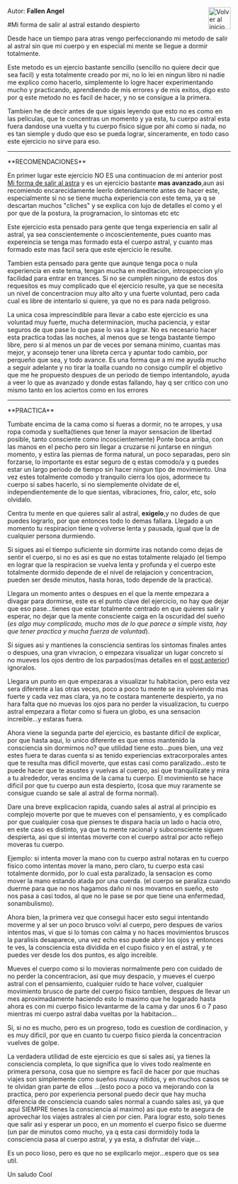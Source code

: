 Autor: **Fallen Angel**
<a href="https://github.com/Ocul-LB/Projecto-LB/wiki"><img align="right" alt="Volver al inicio" title="Volver al inicio " src="https://i.imgur.com/GodtzYG.png" width=50></a>

#Mi forma de salir al astral estando despierto

Desde hace un tiempo para atras vengo perfeccionando mi metodo de salir al astral sin que mi cuerpo y en especial mi mente se llegue a dormir totalmente.

Este metodo es un ejercio bastante sencillo (sencillo no quiere decir que sea facil) y esta totalmente creado por mi, no lo lei en ningun libro ni nadie me explico como hacerlo, simplemente lo logre hacer experimentando mucho y practicando, aprendiendo de mis errores y de mis exitos, digo esto por q este metodo no es facil de hacer, y no se consigue a la primera.

Tambien he de decir antes de que sigais leyendo que esto no es como en las peliculas, que te concentras un momento y ya esta, tu cuerpo astral esta fuera dandose una vuelta y tu cuerpo fisico sigue por ahi como si nada, no es tan siemple y dudo que eso se pueda lograr, sinceramente, en todo caso este ejercicio no sirve para eso.
<hr/>
**RECOMENDACIONES**

En primer lugar este ejercicio NO ES una continuacion de mi anterior post [Mi forma de salir al astra](https://github.com/Ocul-LB/Projecto-LB/blob/master/Astral/Mi%20forma%20de%20salir%20al%20astral.md) y es un ejercicio bastante **mas avanzado**,aun asi recomiendo encarecidamente leerlo detenidamente antes de hacer este, especialmente si no se tiene mucha experiencia con este tema, ya q se descartan muchos "cliches" y se explica con lujo de detalles el como y el por que de la postura, la programacion, lo sintomas etc etc

Este ejercicio esta pensado para gente que tenga experiencia en salir al astral, ya sea conscientemente o incoscientemente, pues cuanto mas expereincia se tenga mas formado esta el cuerpo astral, y cuanto mas formado este mas facil sera que este ejercicio le resulte.

Tambien esta pensado para gente que aunque tenga poca o nula experiencia en este tema, tengan mucha en meditacion, introspeccion y/o facilidad para entrar en trances.
Si no se cumplen ninguno de estos dos requesitos es muy complicado que el ejercicio resulte, ya que se necesita un nivel de concentracion muy alto alto y una fuerte voluntad, pero cada cual es libre de intentarlo si quiere, ya que no es para nada peligroso.

La unica cosa imprescindible para llevar a cabo este ejercicio es una voluntad muy fuerte, mucha determinacion, mucha paciencia, y estar seguros de que pase lo que pase lo vas a lograr.
No es necesario hacer esta practica todas las noches, al menos que se tenga bastante tiempo libre, pero si al menos un par de veces por semana minimo, cuantas mas mejor, y aconsejo tener una libreta cerca y apuntar todo cambio, por perqueño que sea, y todo avance.
Es una forma que a mi me ayuda mucho a seguir adelante y no tirar la toalla cuando no consigo cumplir el objetivo que me he propuesto despues de un periodo de tiempo intentandolo, ayuda a veer lo que as avanzado y donde estas fallando, hay q ser critico con uno mismo tanto en los aciertos como en los errores
<hr/>
**PRACTICA**

Tumbate encima de la cama como si fueras a dormir, no te arropes, y usa ropa comoda y suelta(tienes que tener la mayor sensacion de libertad posible, tanto consciente como incoscientemente) Ponte boca arriba, con las manos en el pecho pero sin llegar a cruzarse ni juntarse en ningun momento, y estira las piernas de forma natural, un poco separadas, pero sin forzarse, lo importante es estar seguro de q estas comodo/a y q puedes estar un largo periodo de tiempo sin hacer ningun tipo de movimiento.
Una vez estes totalmente comodo y tranquilo cierra los ojos, adormece tu cuerpo si sabes hacerlo, si no siemplemente olvidate de el, independientemente de lo que sientas, vibraciones, frio, calor, etc, solo olvidalo.

Centra tu mente en que quieres salir al astral, **exigelo**,y no dudes de que puedes lograrlo, por que entonces todo lo demas fallara.
Llegado a un momento tu respiracion tiene q volverse lenta y pausada, igual que la de cualquier persona durmiendo.

Si sigues asi el tiempo suficiente sin dormirte iras notando como dejas de sentir el cuerpo, si no es asi es que no estas totalmente relajado (el tiempo en lograr que la respiracion se vuelva lenta y profunda y el cuerpo este totalmente dormido depende de el nivel de relajacion y concentracion, pueden ser desde minutos, hasta horas, todo depende de la practica).

Llegara un momento antes o despues en el que la mente empezara a divagar para dormirse, este es el punto clave del ejercicio, no hay que dejar que eso pase...tienes que estar totalmente centrado en que quieres salir y esperar, no dejar que la mente consciente caiga en la oscuridad del sueño (*es algo muy complicado, mucho mas de lo que parece a simple vista, hay que tener practica y mucha fuerza de voluntad*).

Si sigues asi y mantienes la consciencia sentiras los sintomas finales antes o despues, una gran vivracion, o empezara visualizar un lugar concreto si no mueves los ojos dentro de los parpados(mas detalles en el [post anterior](https://github.com/Ocul-LB/Projecto-LB/blob/master/Astral/Mi%20forma%20de%20salir%20al%20astral.md)) ignoralos.

Llegara un punto en que empezaras a visualizar tu habitacion, pero esta vez sera diferente a las otras veces, poco a poco tu mente se ira volviendo mas fuerte y cada vez mas clara, ya no te costara mantenerte despierto, ya no hara falta que no muevas los ojos para no perder la visualizacion, tu cuerpo astral empezara a flotar como si fuera un globo, es una sensacion increible...y estaras fuera.

Ahora viene la segunda parte del ejercicio, es bastante dificil de explicar, por que hasta aqui, lo unico diferente es que emos mantenido la consciencia sin dormirnos no? que utilidad tiene esto...pues bien, una vez estes fuera te daras cuenta si as tenido experiencias extracorporales antes que te resulta mas dificil moverte, que estas casi como paralizado...esto te puede hacer que te asustes y vuelvas al cuerpo, asi que tranquilizate y mira a tu alrededor, veras encima de la cama tu cuerpo.
El movimiento se hace dificil por que tu cuerpo aun esta despierto, (cosa que muy raramente se consigue cuando se sale al astral de forma normal).

Dare una breve explicacion rapida, cuando sales al astral al principio es complejo moverte por que te mueves con el pensamiento, y es complicado por que cualquier cosa que pienses te dispara hacia un lado o hacia otro, en este caso es distinto, ya que tu mente racional y subconsciente siguen despierta, asi que si intentas moverte con el cuerpo astral por acto reflejo moveras tu cuerpo.

Ejemplo: si intenta mover la mano con tu cuerpo astral notaras en tu cuerpo fisico como intentas mover la mano, pero claro, tu cuerpo esta casi totalmente dormido, por lo cual esta paralizado, la sensacion es como mover la mano estando atada por una cuerda. (el cuerpo se paraliza cuando duerme para que no nos hagamos daño ni nos movamos en sueño, esto nos pasa a casi todos, al que no le pase se por que tiene una enfermedad, sonambulismo).

Ahora bien, la primera vez que consegui hacer esto segui intentando moverme y al ser un poco brusco volvi al cuerpo, pero despues de varios intentos mas, vi que si lo tomas con calma y no haces movimientos bruscos la paralisis desaparece, una vez echo eso puede abrir los ojos y entonces te ves, la consciencia esta dividida en el cupo fisico y en el astral, y te puedes ver desde los dos puntos, es algo increible.

Mueves el cuerpo como si lo movieras normalmente pero con cuidado de no perder la concentracion, asi que muy despacio, y mueves el cuerpo astral con el pensamiento, cualquier ruido te hace volver, cualquier movimiento brusco de parte del cuerpo fisico tambien, despues de llevar un mes aproximadamente haciendo esto lo maximo que he logarado hasta ahora es con mi cuerpo fisico levantarme de la cama y dar unos 6 o 7 paso mientras mi cuerpo astral daba vueltas por la habitacion...

Si, si no es mucho, pero es un progreso, todo es cuestion de cordinacion, y es muy dificil, por que en cuanto tu cuerpo fisico pierda la concentracion vuelves de golpe.

La verdadera utilidad de este ejercicio es que si sales asi, ya tienes la consciencia completa, lo que significa que lo vives todo realmente en primera persona, cosa que no siempre es facil de hacer por que muchas viajes son simplemente como sueños muuuy nitidos, y en muchos casos se te olvidan gran parte de ellos ...(esto poco a poco va mejorando con la practica, pero por experiencia personal puedo decir que hay mucha diferencia de consciencia cuando sales normal a cuando sales asi, ya que aqui SIEMPRE tienes la consciencia al maximo) asi que esto te asegura de aprovechar los viajes astrales al cien por cien.
Para lograr esto, solo tienes que salir asi y esperar un poco, en un momento el cuerpo fisico se duerme (un par de minutos como mucho, ya q esta casi dormido)y toda la consciencia pasa al cuerpo astral, y ya esta, a disfrutar del viaje...

Es un poco lioso, pero es que no se explicarlo mejor...espero que os sea util.

Un saludo  Cool
